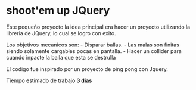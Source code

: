 # shoot'em up JQuery

Este pequeño proyecto la idea principal era hacer un proyecto utilizando la libreria de JQuery, lo cual se logro con exito.

Los objetivos mecanicos son:
    - Disparar ballas.
    - Las malas son finitas siendo solamente cargables pocas en pantalla.
    - Hacer un collider para cuando inpacte la balla que esta se destrulla

El codigo fue inspirado por un proyecto de ping pong con Jquery.

Tiempo estimado de trabajo **3 dias**